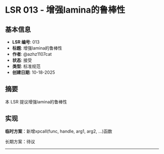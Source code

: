 # LSR 013 - 增强lamina的鲁棒性

## 基本信息

- **LSR 编号**: 013
- **标题**: 增强lamina的鲁棒性
- **作者**: @azhz1107cat
- **状态**: 接受
- **类型**: 标准规范
- **创建日期**: 10-18-2025

## 摘要

本 LSR 提议增强lamina的鲁棒性

## 实现
**临时方案**：新增xpcall(func, handle, arg1, arg2, ...)函数

长期方案：待议

---